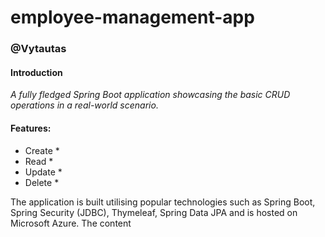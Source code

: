 # employee-management-app
### @Vytautas
#### Introduction
_A fully fledged Spring
Boot application showcasing the basic CRUD operations in a real-world
scenario._

#### Features: <br>
* Create *
* Read *
* Update *
* Delete *


The application is built utilising popular technologies such as Spring
Boot, Spring Security (JDBC), Thymeleaf, Spring Data JPA and is hosted
on Microsoft Azure.
The content
